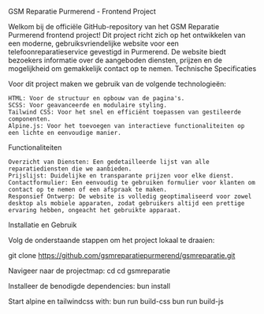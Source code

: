 GSM Reparatie Purmerend - Frontend Project

Welkom bij de officiële GitHub-repository van het GSM Reparatie Purmerend frontend project! Dit project richt zich op het ontwikkelen van een moderne, gebruiksvriendelijke website voor een telefoonreparatieservice gevestigd in Purmerend. De website biedt bezoekers informatie over de aangeboden diensten, prijzen en de mogelijkheid om gemakkelijk contact op te nemen.
Technische Specificaties

Voor dit project maken we gebruik van de volgende technologieën:

    HTML: Voor de structuur en opbouw van de pagina's.
    SCSS: Voor geavanceerde en modulaire styling.
    Tailwind CSS: Voor het snel en efficiënt toepassen van gestileerde componenten.
    Alpine.js: Voor het toevoegen van interactieve functionaliteiten op een lichte en eenvoudige manier.

Functionaliteiten

    Overzicht van Diensten: Een gedetailleerde lijst van alle reparatiediensten die we aanbieden.
    Prijslijst: Duidelijke en transparante prijzen voor elke dienst.
    Contactformulier: Een eenvoudig te gebruiken formulier voor klanten om contact op te nemen of een afspraak te maken.
    Responsief Ontwerp: De website is volledig geoptimaliseerd voor zowel desktop als mobiele apparaten, zodat gebruikers altijd een prettige ervaring hebben, ongeacht het gebruikte apparaat.


Installatie en Gebruik

Volg de onderstaande stappen om het project lokaal te draaien:

git clone https://github.com/gsmreparatiepurmerend/gsmreparatie.git

Navigeer naar de projectmap:
cd cd gsmreparatie


Installeer de benodigde dependencies:
bun install

Start alpine en tailwindcss with:
bun run build-css 
bun run build-js
